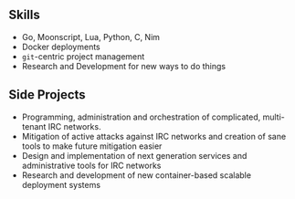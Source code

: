 Skills
------

- Go, Moonscript, Lua, Python, C, Nim
- Docker deployments
- `git`-centric project management
- Research and Development for new ways to do things

Side Projects
-------------

- Programming, administration and orchestration of complicated, multi-tenant
IRC networks.
- Mitigation of active attacks against IRC networks and creation of sane tools
to make future mitigation easier
- Design and implementation of next generation services and administrative
tools for IRC networks
- Research and development of new container-based scalable deployment systems
